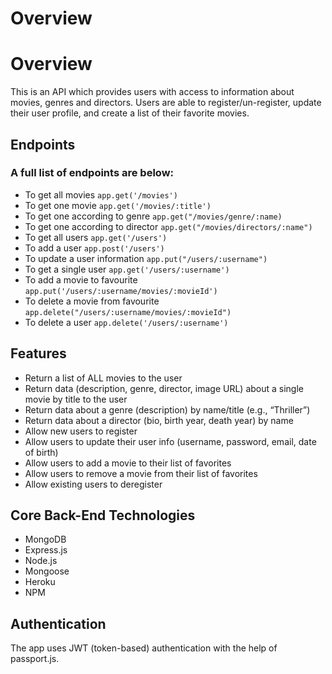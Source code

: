 # Overview


# Overview

This is an API which provides users with access to information about movies, genres and directors. Users are able to register/un-register, update their user profile, and create a list of their favorite movies.

## Endpoints

### A full list of endpoints are below:
- To get all movies `app.get('/movies')`
- To get one movie `app.get('/movies/:title')`
- To get one according to genre `app.get("/movies/genre/:name)`
- To get one according to director `app.get("/movies/directors/:name")`
- To get all users `app.get('/users')`
- To add a user `app.post('/users')`
- To update a user information `app.put("/users/:username")`
- To get a single user `app.get('/users/:username')`
- To add a movie to favourite `app.put('/users/:username/movies/:movieId')`
- To delete a movie from favourite `app.delete("/users/:username/movies/:movieId")`
- To delete a user `app.delete('/users/:username')`

## Features

- Return a list of ALL movies to the user
- Return data (description, genre, director, image URL) about a single movie by title to the user
- Return data about a genre (description) by name/title (e.g., “Thriller”)
- Return data about a director (bio, birth year, death year) by name
- Allow new users to register
- Allow users to update their user info (username, password, email, date of birth)
- Allow users to add a movie to their list of favorites
- Allow users to remove a movie from their list of favorites
- Allow existing users to deregister

## Core Back-End Technologies

- MongoDB
- Express.js
- Node.js
- Mongoose
- Heroku
- NPM

## Authentication

The app uses JWT (token-based) authentication with the help of passport.js.
